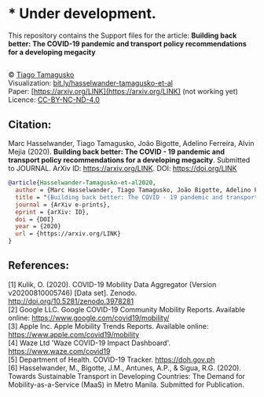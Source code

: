 # * Under development.

This repository contains the Support files for the article: **Building back better: The COVID-19 pandemic and transport policy recommendations for a developing megacity**

##
© [Tiago Tamagusko](https://tamagusko.github.io)  
Visualization: [bit.ly/hasselwander-tamagusko-et-al](https://bit.ly/hasselwander-tamagusko-et-al)  
Paper: [https://arxiv.org/LINK](https://arxiv.org/LINK) (not working yet)  
Licence: [CC-BY-NC-ND-4.0](https://creativecommons.org/licenses/by-nc-nd/4.0/) 
<!--
<!-- ## Environment -->

<!-- Use Python `3.7 or higher`. -->

<!-- Install the required packages with `pip install -r requirements.txt` -->

<!-- # Links -->
    
<!-- >  [Support codes]('/manila.ipynb') -->

## Citation:
Marc Hasselwander, Tiago Tamagusko, João Bigotte, Adelino Ferreira, Alvin Mejia (2020). **Building back better: The COVID - 19 pandemic and transport policy recommendations for a developing megacity**. Submitted to JOURNAL. ArXiv ID: https://arxiv.org/LINK. DOI: https://doi.org/LINK

```bibtex
@article{Hasselwander-Tamagusko-et-al2020,
  author = {Marc Hasselwander, Tiago Tamagusko, João Bigotte, Adelino Ferreira, Alvin Mejia},
  title = "{Building back better: The COVID - 19 pandemic and transport policy recommendations for a developing megacity}",
  journal = {ArXiv e-prints},
  eprint = {arXiv: ID},
  doi = {DOI}
  year = {2020}
  url = {https://arxiv.org/LINK}
}
```
## References:
[1] Kulik, O. (2020). COVID-19 Mobility Data Aggregator (Version v20200810005746) [Data set]. Zenodo. http://doi.org/10.5281/zenodo.3978281  
[2] Google LLC. Google COVID-19 Community Mobility Reports. Available online: https://www.google.com/covid19/mobility/  
[3]  Apple Inc. Apple Mobility Trends Reports. Available online: https://www.apple.com/covid19/mobility  
[4] Waze Ltd 'Waze COVID-19 Impact Dashboard'. https://www.waze.com/covid19  
[5]  Department of Health.  COVID-19 Tracker. https://doh.gov.ph  
[6] Hasselwander, M., Bigotte, J.M., Antunes, A.P., & Sigua, R.G. (2020). Towards Sustainable Transport in Developing Countries: The Demand for Mobility-as-a-Service (MaaS) in Metro Manila. Submitted for Publication.

